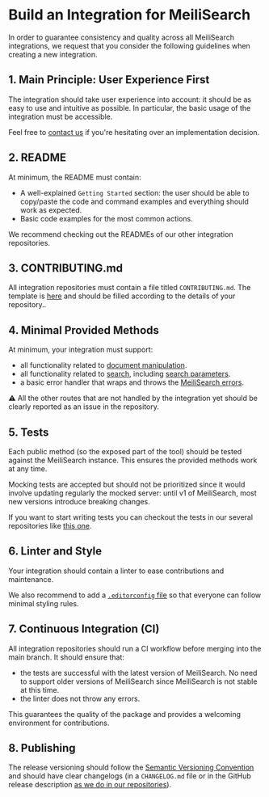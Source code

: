 # Build an Integration for MeiliSearch

In order to guarantee consistency and quality across all MeiliSearch integrations, we request that you consider the following guidelines when creating a new integration.

## 1. Main Principle: User Experience First

The integration should take user experience into account: it should be as easy to use and intuitive as possible. In particular, the basic usage of the integration must be accessible.

Feel free to [contact us](https://docs.meilisearch.com/learn/what_is_meilisearch/contact.html#contact-us) if you're hesitating over an implementation decision.

## 2. README

At minimum, the README must contain:

- A well-explained `Getting Started` section: the user should be able to copy/paste the code and command examples and everything should work as expected.
- Basic code examples for the most common actions.

We recommend checking out the READMEs of our other integration repositories.

## 3. CONTRIBUTING.md

All integration repositories must contain a file titled `CONTRIBUTING.md`. The template is [here](/templates/CONTRIBUTING.md) and should be filled according to the details of your repository..

## 4. Minimal Provided Methods

At minimum, your integration must support:

- all functionality related to [document manipulation](https://docs.meilisearch.com/reference/api/documents.html).
- all functionality related to [search](https://docs.meilisearch.com/reference/api/search.html), including [search parameters](https://docs.meilisearch.com/reference/features/search_parameters.html).
- a basic error handler that wraps and throws the [MeiliSearch errors](https://docs.meilisearch.com/reference/api/#errors-status-code).

⚠️ All the other routes that are not handled by the integration yet should be clearly reported as an issue in the repository.

## 5. Tests

Each public method (so the exposed part of the tool) should be tested against the MeiliSearch instance. This ensures the provided methods work at any time.

Mocking tests are accepted but should not be prioritized since it would involve updating regularly the mocked server: until v1 of MeiliSearch, most new versions introduce breaking changes.

If you want to start writing tests you can checkout the tests in our several repositories like [this one](https://github.com/meilisearch/meilisearch-php/).

## 6. Linter and Style

Your integration should contain a linter to ease contributions and maintenance.

We also recommend to add a [`.editorconfig` file](https://editorconfig.org/) so that everyone can follow minimal styling rules.

## 7. Continuous Integration (CI)

All integration repositories should run a CI workflow before merging into the main branch. It should ensure that:

- the tests are successful with the latest version of MeiliSearch. No need to support older versions of MeiliSearch since MeiliSearch is not stable at this time.
- the linter does not throw any errors.

This guarantees the quality of the package and provides a welcoming environment for contributions.

## 8. Publishing

The release versioning should follow the [Semantic Versioning Convention](https://docs.meilisearch.com/reference/api/#errors-status-code) and should have clear changelogs (in a `CHANGELOG.md` file or in the GitHub release description [as we do in our repositories](https://github.com/meilisearch/meilisearch-ruby/releases)).
